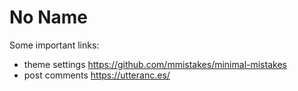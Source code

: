 # No Name

Some important links:
- theme settings https://github.com/mmistakes/minimal-mistakes
- post comments https://utteranc.es/
 